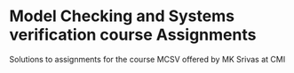 # Model Checking and Systems verification course Assignments
 Solutions to assignments for the course MCSV offered by MK Srivas at CMI
